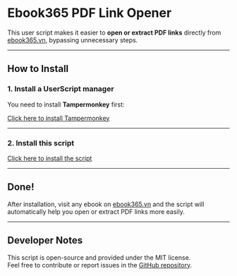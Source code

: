 # Ebook365 PDF Link Opener

This user script makes it easier to **open or extract PDF links** directly from [ebook365.vn](https://ebook365.vn), bypassing unnecessary steps.

---

## How to Install

### 1. Install a UserScript manager

You need to install **Tampermonkey** first:

[Click here to install Tampermonkey](https://www.tampermonkey.net/)

---

### 2. Install this script

[Click here to install the script](https://github.com/UNZG/ebook365-pdf-link-open/raw/refs/heads/main/ebook365pdflinkopen.user.js)

---

## Done!

After installation, visit any ebook on [ebook365.vn](https://ebook365.vn) and the script will automatically help you open or extract PDF links more easily.

---

## Developer Notes

This script is open-source and provided under the MIT license.  
Feel free to contribute or report issues in the [GitHub repository](https://github.com/UNZG/ebook365-pdf-link-open).

